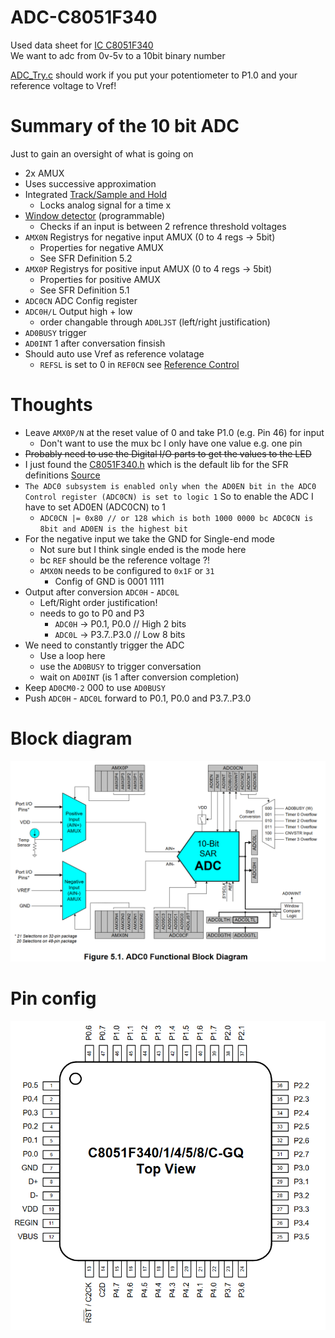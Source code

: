 # ADC-C8051F340

Used data sheet for [IC C8051F340](https://www.silabs.com/documents/public/data-sheets/C8051F34x.pdf)<br>
We want to adc from 0v-5v to a 10bit binary number

[ADC_Try.c](ADC_Try.c) should work if you put your potentiometer to P1.0
and your reference voltage to Vref!

# Summary of the 10 bit ADC

Just to gain an oversight of what is going on

* 2x AMUX
* Uses successive approximation
* Integrated [Track/Sample and Hold](https://en.wikipedia.org/wiki/Sample_and_hold)
   * Locks analog signal for a time x
* [Window detector](https://en.wikipedia.org/wiki/Window_detector) (programmable)
   * Checks if an input is between 2 refrence threshold voltages
* `AMX0N` Registrys for negative input AMUX (0 to 4 regs -> 5bit)
   * Properties for negative AMUX
   * See SFR Definition 5.2
* `AMX0P` Registrys for positive input AMUX (0 to 4 regs -> 5bit)
   * Properties for positive AMUX
   * See SFR Definition 5.1
* `ADC0CN` ADC Config register
* `ADC0H/L` Output high + low
   * order changable through `AD0LJST` (left/right justification)
* `AD0BUSY` trigger
* `AD0INT` 1 after conversation finsish
* Should auto use Vref as reference volatage
   * `REFSL` is set to 0 in `REF0CN` see [Reference Control](https://www.silabs.com/documents/public/data-sheets/C8051F34x.pdf#G8.1026910)

# Thoughts

* Leave `AMX0P/N` at the reset value of 0 and take P1.0 (e.g. Pin 46) for input
   * Don't want to use the mux bc I only have one value e.g. one pin
* ~~Probably need to use the Digital I/O parts to get the values to the LED~~
* I just found the [C8051F340.h](C8051F340.h) which is the default lib for the SFR definitions [Source](https://github.com/darconeous/sdcc/blob/master/device/include/mcs51/C8051F340.h)
* `The ADC0 subsystem is enabled only when the AD0EN bit in the ADC0 Control register (ADC0CN) is set to logic 1` So to enable the ADC I have to set AD0EN (ADC0CN) to 1
   * `ADC0CN |= 0x80 // or 128 which is both 1000 0000 bc ADC0CN is 8bit and AD0EN is the highest bit`
* For the negative input we take the GND for Single-end mode
   * Not sure but I think single ended is the mode here
   * bc `REF` should be the reference voltage ?!
   * `AMX0N` needs to be configured to `‭0x1F‬` or `31`
      * Config of GND is 0001 1111
* Output after conversion `ADC0H` - `ADC0L`
   * Left/Right order justification!
   * needs to go to P0 and P3
      * `ADC0H` -> P0.1, P0.0 // High 2 bits
      * `ADC0L` -> P3.7..P3.0 // Low 8 bits
* We need to constantly trigger the ADC
   * Use a loop here
   * use the `AD0BUSY` to trigger conversation
   * wait on `AD0INT` (is 1 after conversion completion)
* Keep `AD0CM0-2` 000 to use `AD0BUSY`
* Push `ADC0H` - `ADC0L` forward to P0.1, P0.0 and P3.7..P3.0
# Block diagram

![block](BlockDiagram.png)

# Pin config

![pins](index.png)